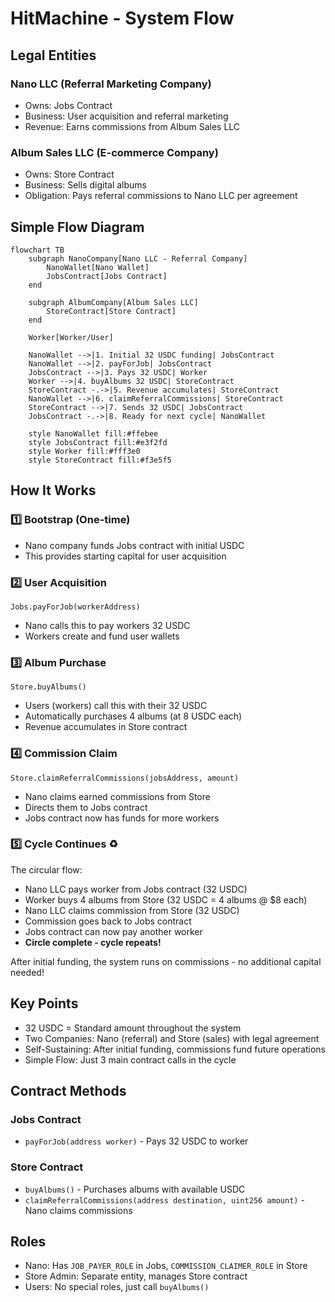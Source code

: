 # HitMachine - System Flow

## Legal Entities

### Nano LLC (Referral Marketing Company)
* Owns: Jobs Contract
* Business: User acquisition and referral marketing
* Revenue: Earns commissions from Album Sales LLC

### Album Sales LLC (E-commerce Company)
* Owns: Store Contract  
* Business: Sells digital albums
* Obligation: Pays referral commissions to Nano LLC per agreement

## Simple Flow Diagram

```mermaid
flowchart TB
    subgraph NanoCompany[Nano LLC - Referral Company]
        NanoWallet[Nano Wallet]
        JobsContract[Jobs Contract]
    end
    
    subgraph AlbumCompany[Album Sales LLC]
        StoreContract[Store Contract]
    end
    
    Worker[Worker/User]
    
    NanoWallet -->|1. Initial 32 USDC funding| JobsContract
    NanoWallet -->|2. payForJob| JobsContract
    JobsContract -->|3. Pays 32 USDC| Worker
    Worker -->|4. buyAlbums 32 USDC| StoreContract
    StoreContract -.->|5. Revenue accumulates| StoreContract
    NanoWallet -->|6. claimReferralCommissions| StoreContract
    StoreContract -->|7. Sends 32 USDC| JobsContract
    JobsContract -.->|8. Ready for next cycle| NanoWallet
    
    style NanoWallet fill:#ffebee
    style JobsContract fill:#e3f2fd
    style Worker fill:#fff3e0
    style StoreContract fill:#f3e5f5
```

## How It Works

### 1️⃣ **Bootstrap** (One-time)
* Nano company funds Jobs contract with initial USDC
* This provides starting capital for user acquisition

### 2️⃣ **User Acquisition**
```solidity
Jobs.payForJob(workerAddress)
```
* Nano calls this to pay workers 32 USDC
* Workers create and fund user wallets

### 3️⃣ **Album Purchase**
```solidity
Store.buyAlbums()
```
* Users (workers) call this with their 32 USDC
* Automatically purchases 4 albums (at 8 USDC each)
* Revenue accumulates in Store contract

### 4️⃣ **Commission Claim**
```solidity
Store.claimReferralCommissions(jobsAddress, amount)
```
* Nano claims earned commissions from Store
* Directs them to Jobs contract
* Jobs contract now has funds for more workers

### 5️⃣ **Cycle Continues** ♻️

The circular flow:

* Nano LLC pays worker from Jobs contract (32 USDC)
* Worker buys 4 albums from Store (32 USDC = 4 albums @ $8 each)
* Nano LLC claims commission from Store (32 USDC)
* Commission goes back to Jobs contract
* Jobs contract can now pay another worker
* **Circle complete - cycle repeats!**

After initial funding, the system runs on commissions - no additional capital needed!

## Key Points

* 32 USDC = Standard amount throughout the system
* Two Companies: Nano (referral) and Store (sales) with legal agreement
* Self-Sustaining: After initial funding, commissions fund future operations
* Simple Flow: Just 3 main contract calls in the cycle

## Contract Methods

### Jobs Contract
* `payForJob(address worker)` - Pays 32 USDC to worker

### Store Contract  
* `buyAlbums()` - Purchases albums with available USDC
* `claimReferralCommissions(address destination, uint256 amount)` - Nano claims commissions

## Roles

* Nano: Has `JOB_PAYER_ROLE` in Jobs, `COMMISSION_CLAIMER_ROLE` in Store
* Store Admin: Separate entity, manages Store contract
* Users: No special roles, just call `buyAlbums()`